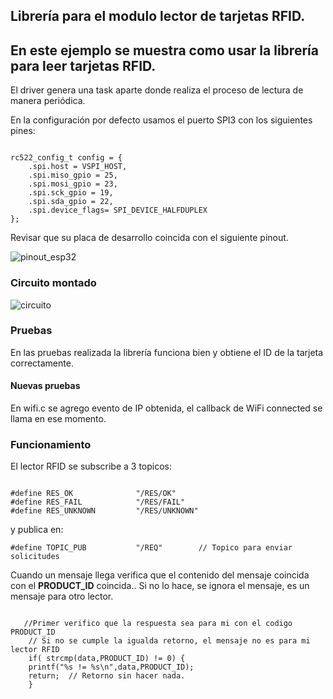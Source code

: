 ## Librería para el modulo lector de tarjetas RFID.

## En este ejemplo se muestra como usar la librería para leer tarjetas RFID.  
El driver genera una task aparte donde realiza el proceso de lectura de manera periódica.

En la configuración por defecto usamos el puerto SPI3 con los siguientes pines:
```

rc522_config_t config = {
    .spi.host = VSPI_HOST,
    .spi.miso_gpio = 25,
    .spi.mosi_gpio = 23, 
    .spi.sck_gpio = 19,
    .spi.sda_gpio = 22,
    .spi.device_flags= SPI_DEVICE_HALFDUPLEX
};
```

Revisar que su placa de desarrollo coincida con el siguiente pinout.

![pinout_esp32](./imgs/esp32_pinout.jpg)


### Circuito montado

![circuito](./imgs/circuito.jpg)





### Pruebas

En las pruebas realizada la librería funciona bien y obtiene el ID de la tarjeta correctamente.


#### Nuevas pruebas
 
En wifi.c se agrego  evento de IP obtenida, el callback de WiFi connected se llama en ese momento.



### Funcionamiento
El lector RFID se subscribe a 3 topicos:
```

#define RES_OK              "/RES/OK"
#define RES_FAIL            "/RES/FAIL"
#define RES_UNKNOWN         "/RES/UNKNOWN"
```
y publica en:
```
#define TOPIC_PUB           "/REQ"        // Topico para enviar solicitudes
````
Cuando un mensaje llega verifica que el contenido del mensaje coincida con  el __PRODUCT_ID__ coincida.. Si no lo hace, se ignora el mensaje, es un mensaje para otro lector.
```

   //Primer verifico que la respuesta sea para mi con el codigo PRODUCT_ID
    // Si no se cumple la igualda retorno, el mensaje no es para mi lector RFID
    if( strcmp(data,PRODUCT_ID) != 0) {
    printf("%s != %s\n",data,PRODUCT_ID);
    return;  // Retorno sin hacer nada.
    }
```

